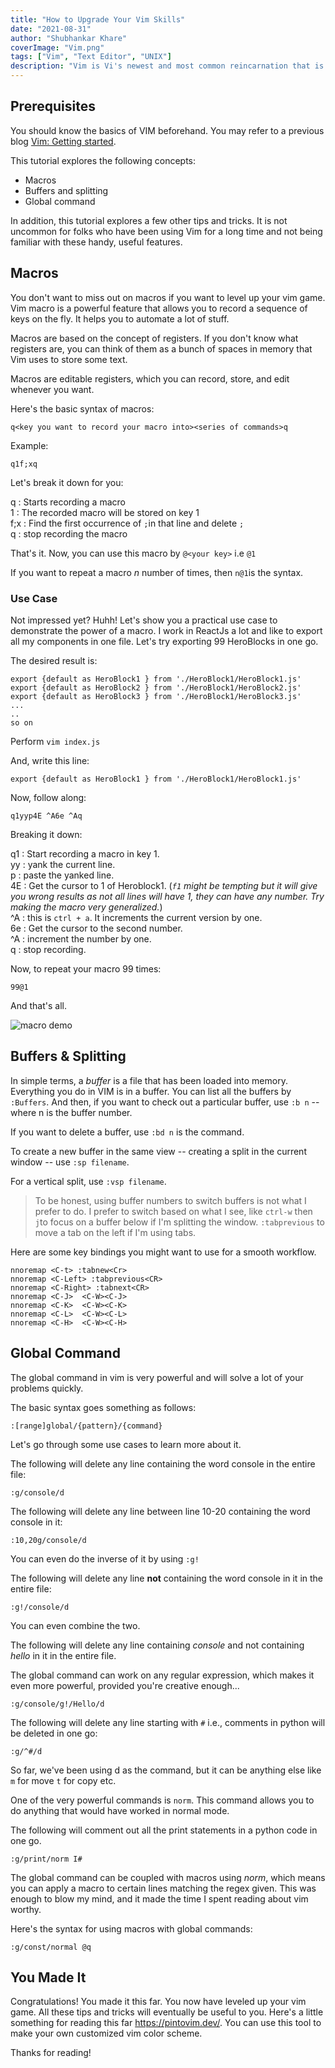 ```yaml
---
title: "How to Upgrade Your Vim Skills" 
date: "2021-08-31"
author: "Shubhankar Khare"
coverImage: "Vim.png"
tags: ["Vim", "Text Editor", "UNIX"]
description: "Vim is Vi's newest and most common reincarnation that is supported on every known platform. Go through this to learn about what Vim is and how to make the most out of it."
---
```


## Prerequisites
You should know the basics of VIM beforehand. You may refer to a previous blog [Vim: Getting started](https://www.loginradius.com/blog/async/vim-getting-started/).

This tutorial explores the following concepts:

- Macros
- Buffers and splitting
- Global  command

In addition, this tutorial explores a few other tips and tricks. It is not uncommon for folks who have been using Vim for a long time and not being familiar with these handy, useful features.

## Macros
You don't want to miss out on macros if you want to level up your vim game. Vim macro is a powerful feature that allows you to record a sequence of keys on the fly. It helps you to automate a lot of stuff. 

Macros are based on the concept of registers. If you don't know what registers are, you can think of them as a bunch of spaces in memory that Vim uses to store some text.

Macros are editable registers, which you can record, store, and edit whenever you want.

Here's the basic syntax of  macros:

```
q<key you want to record your macro into><series of commands>q
```

Example:

```
q1f;xq
```

Let's break it down for you:

q : Starts recording a macro  
1 : The recorded macro will be stored on key 1  
f;x : Find the first occurrence of `;`in that line and delete `;`  
q : stop recording the macro  

That's it. Now, you can use this macro by `@<your key>` i.e `@1`

If you want to repeat a macro _n_ number of times, then `n@1`is the syntax.

### Use Case
Not impressed yet? Huhh! Let's show you a practical use case to demonstrate the power of a macro. I work in ReactJs a lot and like to export all my components in one file. Let's try exporting 99 HeroBlocks in one go.

The desired result is:

```
export {default as HeroBlock1 } from './HeroBlock1/HeroBlock1.js'
export {default as HeroBlock2 } from './HeroBlock1/HeroBlock2.js'
export {default as HeroBlock3 } from './HeroBlock1/HeroBlock3.js'
...
..
so on
```
Perform `vim index.js`

And, write this line:

```export {default as HeroBlock1 } from './HeroBlock1/HeroBlock1.js'```

Now, follow along:

```q1yyp4E ^A6e ^Aq```

Breaking it down:

q1 : Start recording a macro in key 1.  
yy : yank the current line.  
p : paste the yanked line.  
4E : Get the cursor to 1 of Heroblock1. (*`f1` might be tempting but it will give you wrong results as not all lines will have 1, they can have any number. Try making the macro very generalized.*)  
^A : this is `ctrl + a`. It increments the current version by one.  
6e : Get the cursor to the second number.  
^A : increment the number by one.  
q : stop recording.  

Now, to repeat your macro 99 times:

```99@1```

And that's all.

![macro demo](vim-macro-demo.png)

## Buffers & Splitting
In simple terms, a _buffer_ is a file that has been loaded into memory. Everything you do in VIM is in a buffer. You can list all the buffers by `:Buffers`. And then, if you want to check out a particular buffer, use `:b n` -- where n is the buffer number. 

If you want to delete a buffer, use `:bd n` is the command.

To create a new buffer in the same view -- creating a split in the current window -- use `:sp filename`. 

For a vertical split, use `:vsp filename`.

> To be honest, using buffer numbers to switch buffers is not what I prefer to do. I prefer to switch based on what I see, like `ctrl-w` then `j`to focus on a buffer below if I'm splitting the window. `:tabprevious` to move a tab on the left if I'm using tabs.

Here are some key bindings you might want to use for a smooth workflow.

```
nnoremap <C-t> :tabnew<Cr>
nnoremap <C-Left> :tabprevious<CR>
nnoremap <C-Right> :tabnext<CR>
nnoremap <C-J>  <C-W><C-J>
nnoremap <C-K>  <C-W><C-K>
nnoremap <C-L>  <C-W><C-L>
nnoremap <C-H>  <C-W><C-H>
```

## Global Command
The global command in vim is very powerful and will solve a lot of your problems quickly.

The basic syntax goes something as follows:

```
:[range]global/{pattern}/{command}
```
Let's go through some use cases to learn more about it.

The following will delete any line containing the word console in the entire file:

```
:g/console/d
```
The following will delete any line between line 10-20 containing the word console in it:

```
:10,20g/console/d
```
You can even do the inverse of it by using `:g!`

The following will delete any line **not** containing the word console in it in the entire file:

```
:g!/console/d
```
You can even combine the two.

The following will delete any line containing *console* and not containing *hello* in it in the entire file.

The global command can work on any regular expression, which makes it even more powerful, provided you're creative enough...

```
:g/console/g!/Hello/d
```
The following will delete any line starting with `#` i.e., comments in python will be deleted in one go:

```
:g/^#/d
```

So far, we've been using d as the command, but it can be anything else like `m` for move `t` for copy etc.

One of the very powerful commands is `norm`. This command allows you to do anything that would have worked in normal mode.

The following will comment out all the print statements in a python code in one go.

```
:g/print/norm I#
```

The global command can be coupled with macros using _norm_, which means you can apply a macro to certain lines matching the regex given. This was enough to blow my mind, and it made the time I spent reading about vim worthy.

Here's the syntax for using macros with global commands:

```
:g/const/normal @q
```
## You Made It
Congratulations! You made it this far. You now have leveled up your vim game. All these tips and tricks will eventually be useful to you. Here's a little something for reading this far https://pintovim.dev/. You can use this tool to make your own customized vim color scheme.

Thanks for reading!
